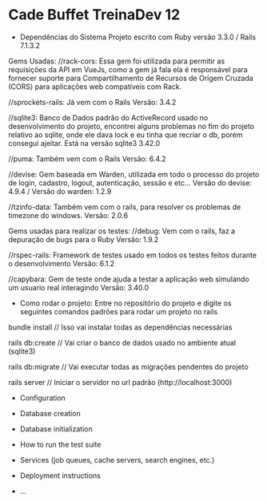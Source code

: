 # Cade Buffet TreinaDev 12

* Dependências do Sistema
Projeto escrito com Ruby versão 3.3.0 / Rails 7.1.3.2

Gems Usadas:
//rack-cors: Essa gem foi utilizada para permitir as requisições da API em VueJs, como a gem já fala ela é responsável para fornecer suporte para Compartilhamento de Recursos de Origem Cruzada (CORS) para aplicações web compatíveis com Rack.

//sprockets-rails: Já vem com o Rails
Versão: 3.4.2

//sqlite3: Banco de Dados padrão do ActiveRecord usado no desenvolvimento do projeto, encontrei alguns problemas no fim do projeto relativo ao sqlite, onde ele dava lock e eu tinha que recriar o db, porém consegui ajeitar. Está na versão sqlite3 3.42.0

//puma: Também vem com o Rails
Versão: 6.4.2

//devise: Gem baseada em Warden, utilizada em todo o processo do projeto de login, cadastro, logout, autenticação, sessão e etc...
Versão do devise: 4.9.4 / Versão do warden: 1.2.9

//tzinfo-data: Também vem com o rails, para resolver os problemas de timezone do windows.
Versão: 2.0.6

Gems usadas para realizar os testes:
//debug: Vem com o rails, faz a depuração de bugs para o Ruby
Versão: 1.9.2

//rspec-rails: Framework de testes usado em todos os testes feitos durante o desenvolvimento
Versão: 6.1.2

//capybara: Gem de teste onde ajuda a testar a aplicação web simulando um usuario real interagindo
Versão: 3.40.0

* Como rodar o projeto:
Entre no repositório do projeto e digite os seguintes comandos padrões para rodar um projeto no rails

bundle install // Isso vai instalar todas as dependências necessárias

rails db:create // Vai criar o banco de dados usado no ambiente atual (sqlite3)

rails db:migrate // Vai executar todas as migrações pendentes do projeto

rails server // Iniciar o servidor no url padrão (http://localhost:3000)

* Configuration

* Database creation

* Database initialization

* How to run the test suite

* Services (job queues, cache servers, search engines, etc.)

* Deployment instructions

* ...

